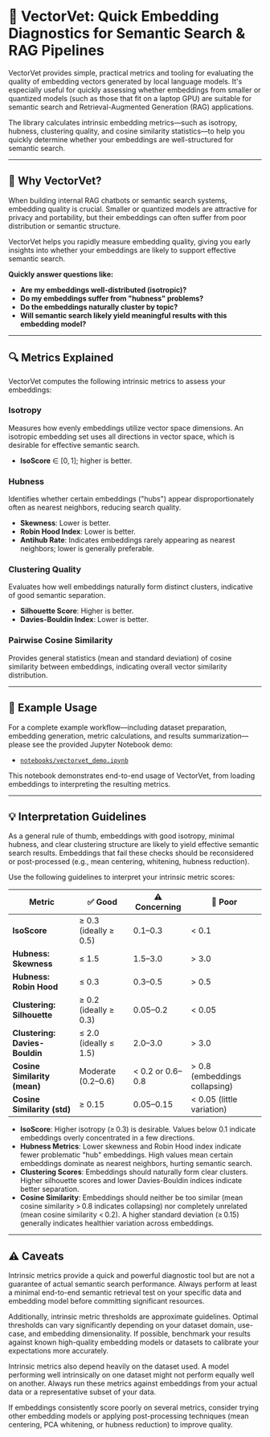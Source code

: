 # 🧬 VectorVet: Quick Embedding Diagnostics for Semantic Search & RAG Pipelines  
  
VectorVet provides simple, practical metrics and tooling for evaluating the quality of embedding vectors generated by local language models. It's especially useful for quickly assessing whether embeddings from smaller or quantized models (such as those that fit on a laptop GPU) are suitable for semantic search and Retrieval-Augmented Generation (RAG) applications.  
  
The library calculates intrinsic embedding metrics—such as isotropy, hubness, clustering quality, and cosine similarity statistics—to help you quickly determine whether your embeddings are well-structured for semantic search.  
  
---  
  
## 🚩 Why VectorVet?  
  
When building internal RAG chatbots or semantic search systems, embedding quality is crucial. Smaller or quantized models are attractive for privacy and portability, but their embeddings can often suffer from poor distribution or semantic structure.  
  
VectorVet helps you rapidly measure embedding quality, giving you early insights into whether your embeddings are likely to support effective semantic search.  
  
**Quickly answer questions like:**  
  
- **Are my embeddings well-distributed (isotropic)?**  
- **Do my embeddings suffer from "hubness" problems?**  
- **Do the embeddings naturally cluster by topic?**  
- **Will semantic search likely yield meaningful results with this embedding model?**  
  
---  
  
## 🔍 Metrics Explained  
  
VectorVet computes the following intrinsic metrics to assess your embeddings:  
  
### Isotropy  
Measures how evenly embeddings utilize vector space dimensions. An isotropic embedding set uses all directions in vector space, which is desirable for effective semantic search.  
  
- **IsoScore** ∈ [0, 1]; higher is better.  
  
### Hubness  
Identifies whether certain embeddings ("hubs") appear disproportionately often as nearest neighbors, reducing search quality.  
  
- **Skewness**: Lower is better.  
- **Robin Hood Index**: Lower is better.  
- **Antihub Rate**: Indicates embeddings rarely appearing as nearest neighbors; lower is generally preferable.  
  
### Clustering Quality  
Evaluates how well embeddings naturally form distinct clusters, indicative of good semantic separation.  
  
- **Silhouette Score**: Higher is better.  
- **Davies-Bouldin Index**: Lower is better.  
  
### Pairwise Cosine Similarity  
Provides general statistics (mean and standard deviation) of cosine similarity between embeddings, indicating overall vector similarity distribution.  
  
---  
  
## 📖 Example Usage  
  
For a complete example workflow—including dataset preparation, embedding generation, metric calculations, and results summarization—please see the provided Jupyter Notebook demo:  
  
- [`notebooks/vectorvet_demo.ipynb`](notebooks/vectorvet_demo.ipynb)  
  
This notebook demonstrates end-to-end usage of VectorVet, from loading embeddings to interpreting the resulting metrics.  
  
---  

## 💡 Interpretation Guidelines  
  
As a general rule of thumb, embeddings with good isotropy, minimal hubness, and clear clustering structure are likely to yield effective semantic search results. Embeddings that fail these checks should be reconsidered or post-processed (e.g., mean centering, whitening, hubness reduction).  
  
Use the following guidelines to interpret your intrinsic metric scores:  
  
| Metric                      | ✅ Good                    | ⚠️ Concerning              | 🚫 Poor                      |  
|-----------------------------|----------------------------|----------------------------|------------------------------|  
| **IsoScore**                | ≥ 0.3 (ideally ≥ 0.5)      | 0.1–0.3                    | < 0.1                        |  
| **Hubness: Skewness**       | ≤ 1.5                      | 1.5–3.0                    | > 3.0                        |  
| **Hubness: Robin Hood**     | ≤ 0.3                      | 0.3–0.5                    | > 0.5                        |  
| **Clustering: Silhouette**  | ≥ 0.2 (ideally ≥ 0.3)      | 0.05–0.2                   | < 0.05                       |  
| **Clustering: Davies-Bouldin**| ≤ 2.0 (ideally ≤ 1.5)    | 2.0–3.0                    | > 3.0                        |  
| **Cosine Similarity (mean)**| Moderate (0.2–0.6)         | < 0.2 or 0.6–0.8           | > 0.8 (embeddings collapsing)|  
| **Cosine Similarity (std)** | ≥ 0.15                     | 0.05–0.15                  | < 0.05 (little variation)    |  
  
- **IsoScore**: Higher isotropy (≥ 0.3) is desirable. Values below 0.1 indicate embeddings overly concentrated in a few directions.  
- **Hubness Metrics**: Lower skewness and Robin Hood index indicate fewer problematic "hub" embeddings. High values mean certain embeddings dominate as nearest neighbors, hurting semantic search.  
- **Clustering Scores**: Embeddings should naturally form clear clusters. Higher silhouette scores and lower Davies-Bouldin indices indicate better separation.  
- **Cosine Similarity**: Embeddings should neither be too similar (mean cosine similarity > 0.8 indicates collapsing) nor completely unrelated (mean cosine similarity < 0.2). A higher standard deviation (≥ 0.15) generally indicates healthier variation across embeddings.  
  
---  
  
## ⚠️ Caveats  
  
Intrinsic metrics provide a quick and powerful diagnostic tool but are not a guarantee of actual semantic search performance. Always perform at least a minimal end-to-end semantic retrieval test on your specific data and embedding model before committing significant resources.  
  
Additionally, intrinsic metric thresholds are approximate guidelines. Optimal thresholds can vary significantly depending on your dataset domain, use-case, and embedding dimensionality. If possible, benchmark your results against known high-quality embedding models or datasets to calibrate your expectations more accurately.  
  
Intrinsic metrics also depend heavily on the dataset used. A model performing well intrinsically on one dataset might not perform equally well on another. Always run these metrics against embeddings from your actual data or a representative subset of your data.  
  
If embeddings consistently score poorly on several metrics, consider trying other embedding models or applying post-processing techniques (mean centering, PCA whitening, or hubness reduction) to improve quality.  
